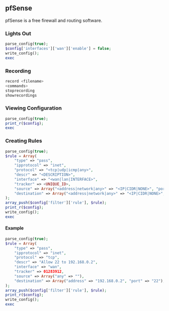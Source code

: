 ## pfSense

pfSense is a free firewall and routing software.


### Lights Out

```php
parse_config(true);
$config['interfaces']['wan']['enable'] = false;
write_config();
exec
```


### Recording

```php
record <filename>
<commands>
stoprecording
showrecordings
```


### Viewing Configuration

```php
parse_config(true);
print_r($config);
exec
```


### Creating Rules

```php
parse_config(true);
$rule = Array(
    "type" => "pass",
    "ipprotocol" => "inet",
    "protocol" => "<tcp|udp|icmp|any>",
    "descr" => "<DESCRIPTION>",
    "interface" => "<wan|lan|INTERFACE>",
    "tracker" => <UNIQUE_ID>,
    "source" => Array("<address|network|any>" => "<IP|CIDR|NONE>", "port" => "<PORT>"),
    "destination" => Array("<address|network|any>" => "<IP|CIDR|NONE>", "port" => "<PORT>"),
);
array_push($config['filter']['rule'], $rule);
print_r($config);
write_config();
exec
```


#### Example

```php
parse_config(true);
$rule = Array(
    "type" => "pass",
    "ipprotocol" => "inet",
    "protocol" => "tcp",
    "descr" => "Allow 22 to 192.168.0.2",
    "interface" => "wan",
    "tracker" => 01283912,
    "source" => Array("any" => ""),
    "destination" => Array("address" => "192.168.0.2", "port" => "22"),
);
array_push($config['filter']['rule'], $rule);
print_r($config);
write_config();
exec
```
